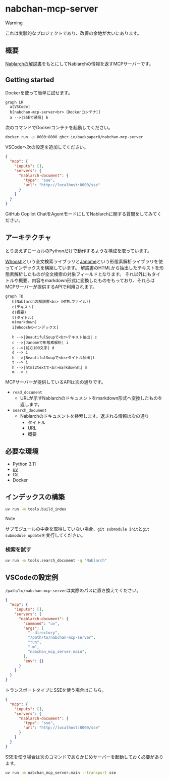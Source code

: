 # nabchan-mcp-server

> [!WARNING]
> これは実験的なプロジェクトであり、改善の余地が大いにあります。

## 概要

[Nablarchの解説書](https://nablarch.github.io/docs/LATEST/doc/)をもとにしてNablarchの情報を返すMCPサーバーです。

## Getting started

Dockerを使って簡単に試せます。

```mermaid
graph LR
  a[VSCode]
  b[nabchan-mcp-server<br>（Dockerコンテナ）]
  a -->|SSEで通信| b
```

次のコマンドでDockerコンテナを起動してください。

```bash
docker run -p 8000:8000 ghcr.io/backpaper0/nabchan-mcp-server
```

VSCodeへ次の設定を追加してください。

```json
{
  "mcp": {
    "inputs": [],
    "servers": {
      "nablarch-document": {
        "type": "sse",
        "url": "http://localhost:8000/sse"
      }
    }
  }
}
```

GitHub Copilot ChatをAgentモードにしてNablarchに関する質問をしてみてください。

## アーキテクチャ

とりあえずローカルのPythonだけで動作するような構成を取っています。

[Whoosh](https://sygil-dev.github.io/whoosh-reloaded/)という全文検索ライブラリと[Janome](https://janome.mocobeta.dev/ja/)という形態素解析ライブラリを使ってインデックスを構築しています。
解説書のHTMLから抽出したテキストを形態素解析したものが全文検索の対象フィールドとなります。
それ以外にもタイトルや概要、内容をmarkdown形式に変換したものをもっており、それらはMCPサーバーが提供するAPIで利用されます。

```mermaid
graph TD
   h[Nablarchの解説書<br>（HTMLファイル）]
   c(テキスト)
   d(概要)
   t(タイトル)
   m(markdown)
   i[Whooshのインデックス]

   h -->|BeautifulSoupで<br>テキスト抽出| c
   c -->|Janomeで形態素解析| i
   c -->|前方100文字| d
   d --> i
   h -->|BeautifulSoupで<br>タイトル抽出|t
   t --> i
   h -->|html2textで<br>markdown化| m
   m --> i
```

MCPサーバーが提供しているAPIは次の通りです。

- `read_document`
    - URLが示すNablarchのドキュメントをmarkdown形式へ変換したものを返します。
- `search_document`
    - Nablarchのドキュメントを検索します。返される情報は次の通り
        - タイトル
        - URL
        - 概要

## 必要な環境

- Python 3.11
- [uv](https://docs.astral.sh/uv/)
- Git
- Docker

## インデックスの構築

```bash
uv run -m tools.build_index
```

> [!NOTE]
> サブモジュールの中身を取得していない場合、`git submodule init`と`git submodule update`を実行してください。

### 検索を試す

```bash
uv run -m tools.search_document -q "Nablarch"
```

## VSCodeの設定例

`/path/to/nabchan-mcp-server`は実際のパスに置き換えてください。

```json
{
  "mcp": {
    "inputs": [],
    "servers": {
      "nablarch-document": {
        "command": "uv",
        "args": [
          "--directory",
          "/path/to/nabchan-mcp-server",
          "run",
          "-m",
          "nabchan_mcp_server.main",
        ],
        "env": {}
      }
    }
  }
}
```

トランスポートタイプにSSEを使う場合はこちら。

```json
{
  "mcp": {
    "inputs": [],
    "servers": {
      "nablarch-document": {
        "type": "sse",
        "url": "http://localhost:8000/sse"
      }
    }
  }
}
```

SSEを使う場合は次のコマンドであらかじめサーバーを起動しておく必要があります。

```bash
uv run -m nabchan_mcp_server.main --transport sse
```
